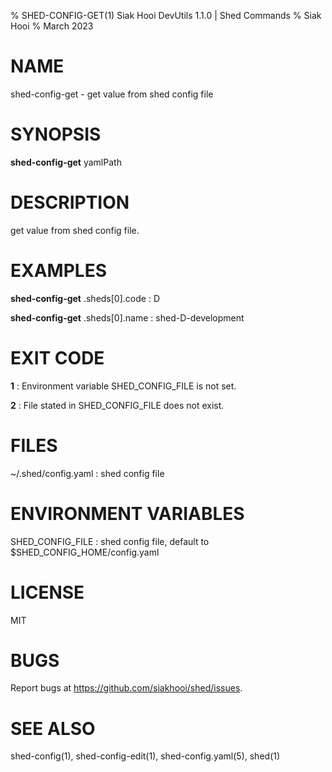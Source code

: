 % SHED-CONFIG-GET(1) Siak Hooi DevUtils 1.1.0 | Shed Commands
% Siak Hooi
% March 2023

# NAME
shed-config-get - get value from shed config file

# SYNOPSIS
**shed-config-get** yamlPath

# DESCRIPTION
get value from shed config file.

# EXAMPLES
**shed-config-get** .sheds[0].code
: D

**shed-config-get** .sheds[0].name
: shed-D-development

# EXIT CODE
**1**
: Environment variable SHED_CONFIG_FILE is not set.

**2**
: File stated in SHED_CONFIG_FILE does not exist.

# FILES
~/.shed/config.yaml
: shed config file

# ENVIRONMENT VARIABLES
SHED_CONFIG_FILE
: shed config file, default to $SHED_CONFIG_HOME/config.yaml

# LICENSE
MIT

# BUGS
Report bugs at https://github.com/siakhooi/shed/issues.

# SEE ALSO
shed-config(1), shed-config-edit(1), shed-config.yaml(5), shed(1)
